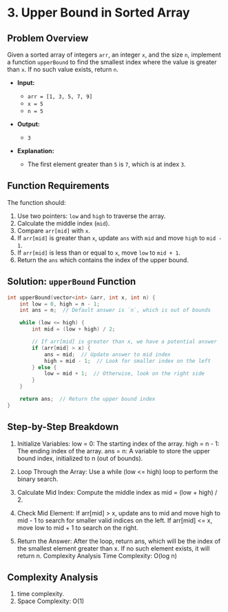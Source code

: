 # 3. Upper Bound in Sorted Array

## Problem Overview

Given a sorted array of integers `arr`, an integer `x`, and the size `n`, implement a function `upperBound` to find the smallest index where the value is greater than `x`. If no such value exists, return `n`.

- **Input:**
  - `arr = [1, 3, 5, 7, 9]`
  - `x = 5`
  - `n = 5`
- **Output:**

  - `3`

- **Explanation:**
  - The first element greater than `5` is `7`, which is at index `3`.

## Function Requirements

The function should:

1. Use two pointers: `low` and `high` to traverse the array.
2. Calculate the middle index (`mid`).
3. Compare `arr[mid]` with `x`.
4. If `arr[mid]` is greater than `x`, update `ans` with `mid` and move `high` to `mid - 1`.
5. If `arr[mid]` is less than or equal to `x`, move `low` to `mid + 1`.
6. Return the `ans` which contains the index of the upper bound.

## Solution: `upperBound` Function

```cpp
int upperBound(vector<int> &arr, int x, int n) {
    int low = 0, high = n - 1;
    int ans = n;  // Default answer is `n`, which is out of bounds

    while (low <= high) {
        int mid = (low + high) / 2;

        // If arr[mid] is greater than x, we have a potential answer
        if (arr[mid] > x) {
            ans = mid;  // Update answer to mid index
            high = mid - 1;  // Look for smaller index on the left
        } else {
            low = mid + 1;  // Otherwise, look on the right side
        }
    }

    return ans;  // Return the upper bound index
}

```

## Step-by-Step Breakdown

1. Initialize Variables:
   low = 0: The starting index of the array.
   high = n - 1: The ending index of the array.
   ans = n: A variable to store the upper bound index, initialized to n (out of bounds).

2. Loop Through the Array:
   Use a while (low <= high) loop to perform the binary search.

3. Calculate Mid Index:
   Compute the middle index as mid = (low + high) / 2.

4. Check Mid Element:
   If arr[mid] > x, update ans to mid and move high to mid - 1 to search for smaller valid indices on the left.
   If arr[mid] <= x, move low to mid + 1 to search on the right.

5. Return the Answer:
   After the loop, return ans, which will be the index of the smallest element greater than x. If no such element exists, it will return n.
   Complexity Analysis
   Time Complexity: O(log n)

## Complexity Analysis

1. time complexity.
2. Space Complexity: O(1)
